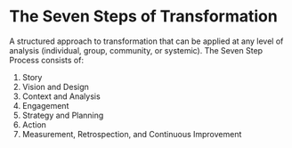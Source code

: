 # The Seven Steps of Transformation

A structured approach to transformation that can be applied at any level of analysis (individual, group, community, or systemic). The Seven Step Process consists of: 

1. Story 
2. Vision and Design    
3. Context and Analysis   
4. Engagement  
5. Strategy and Planning    
6. Action  
7. Measurement, Retrospection, and Continuous Improvement  